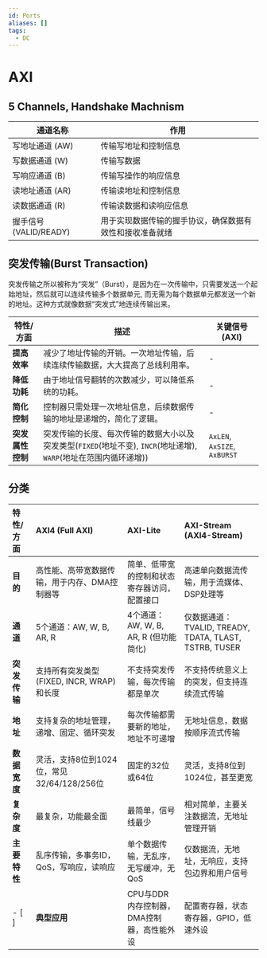```yaml
---
id: Ports
aliases: []
tags:
  - DC
---
```


# AXI

## 5 Channels, Handshake Machnism

| 通道名称 | 作用 |
| --- | --- |
| 写地址通道 (AW) | 传输写地址和控制信息 |
| 写数据通道 (W) | 传输写数据 |
| 写响应通道 (B) | 传输写操作的响应信息 |
| 读地址通道 (AR) | 传输读地址和控制信息 |
| 读数据通道 (R) | 传输读数据和读响应信息 |
| 握手信号 (VALID/READY) | 用于实现数据传输的握手协议，确保数据有效性和接收准备就绪 |

## 突发传输(Burst Transaction)

突发传输之所以被称为“突发”（Burst），是因为在一次传输中，只需要发送一个起始地址，然后就可以连续传输多个数据单元, 而无需为每个数据单元都发送一个新的地址。这种方式就像数据“突发式”地连续传输出来。

| 特性/方面 | 描述 | 关键信号 (AXI) |
| --- | --- | --- |
| **提高效率** | 减少了地址传输的开销。一次地址传输，后续连续传输数据，大大提高了总线利用率。 | - |
| **降低功耗** | 由于地址信号翻转的次数减少，可以降低系统的功耗。 | - |
| **简化控制** | 控制器只需处理一次地址信息，后续数据传输的地址是递增的，简化了逻辑。 | - |
| **突发属性控制** | 突发传输的长度、每次传输的数据大小以及突发类型(`FIXED`(地址不变), `INCR`(地址递增), `WARP`(地址在范围内循环递增)) | `AxLEN`, `AxSIZE`, `AxBURST` |

## 分类

| 特性/方面     | AXI4 (Full AXI)                               | AXI-Lite                                      | AXI-Stream (AXI4-Stream)                      |
| :------------ | :-------------------------------------------- | :-------------------------------------------- | :-------------------------------------------- |
| **目的**      | 高性能、高带宽数据传输，用于内存、DMA控制器等 | 简单、低带宽的控制和状态寄存器访问，配置接口  | 高速单向数据流传输，用于流媒体、DSP处理等     |
| **通道**      | 5个通道：AW, W, B, AR, R                      | 4个通道：AW, W, B, AR, R (但功能简化)         | 仅数据通道：TVALID, TREADY, TDATA, TLAST, TSTRB, TUSER |
| **突发传输**  | 支持所有突发类型 (FIXED, INCR, WRAP) 和长度   | 不支持突发传输，每次传输都是单次                 | 不支持传统意义上的突发，但支持连续流式传输   |
| **地址**      | 支持复杂的地址管理，递增、固定、循环突发      | 每次传输都需要新的地址，地址不可递增           | 无地址信息，数据按顺序流式传输                 |
| **数据宽度**  | 灵活，支持8位到1024位，常见32/64/128/256位   | 固定的32位或64位                               | 灵活，支持8位到1024位，甚至更宽               |
| **复杂度**    | 最复杂，功能最全面                              | 最简单，信号线最少                             | 相对简单，主要关注数据流，无地址管理开销       |
| **主要特性**  | 乱序传输，多事务ID，QoS，写响应，读响应        | 单个数据传输，无乱序，无写缓冲，无QoS          | 仅数据流，无地址，无响应，支持包边界和用户信号 |
- [ ] | **典型应用**  | CPU与DDR内存控制器，DMA控制器，高性能外设     | 配置寄存器，状态寄存器，GPIO，低速外设         | 视频/音频流处理，网络数据包处理，DSP数据通路 |
